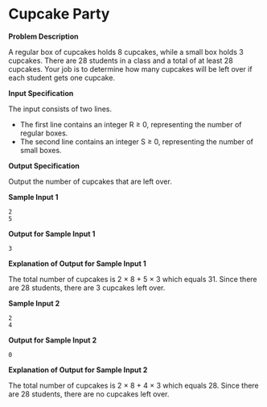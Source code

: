 # Cupcake Party

**Problem Description**

A regular box of cupcakes holds 8 cupcakes, while a small box holds 3 cupcakes. There are
28 students in a class and a total of at least 28 cupcakes. Your job is to determine how many
cupcakes will be left over if each student gets one cupcake.

**Input Specification**

The input consists of two lines.
- The first line contains an integer R ≥ 0, representing the number of regular boxes.
- The second line contains an integer S ≥ 0, representing the number of small boxes.

**Output Specification**

Output the number of cupcakes that are left over.

**Sample Input 1**
```
2
5
```

**Output for Sample Input 1**
```
3
```

**Explanation of Output for Sample Input 1**

The total number of cupcakes is 2 × 8 + 5 × 3 which equals 31. Since there are 28 students,
there are 3 cupcakes left over.

**Sample Input 2**

```
2
4
```
**Output for Sample Input 2**
```
0
```

**Explanation of Output for Sample Input 2**

The total number of cupcakes is 2 × 8 + 4 × 3 which equals 28. Since there are 28 students,
there are no cupcakes left over.